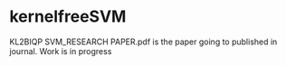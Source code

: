 # kernelfreeSVM


KL2BIQP SVM_RESEARCH PAPER.pdf  is the paper going to published in journal. Work is in progress

